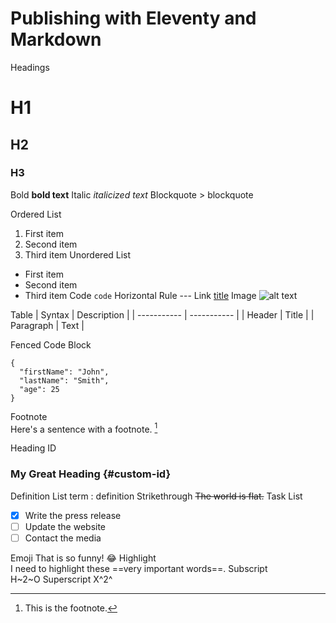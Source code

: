 # Publishing with Eleventy and Markdown

Headings
# H1
## H2
### H3

Bold	**bold text**
Italic	*italicized text*
Blockquote	> blockquote

Ordered List	
1. First item
2. Second item
3. Third item
Unordered List	
- First item
- Second item
- Third item
Code	`code`
Horizontal Rule	---
Link	[title](https://www.example.com)
Image	![alt text](image.jpg)

Table	| Syntax | Description |
| ----------- | ----------- |
| Header | Title |
| Paragraph | Text |

Fenced Code Block	
```
{
  "firstName": "John",
  "lastName": "Smith",
  "age": 25
}
```
Footnote	
Here's a sentence with a footnote. [^1]

[^1]: This is the footnote.

Heading ID	
### My Great Heading {#custom-id}
Definition List	
term
: definition
Strikethrough
	~~The world is flat.~~
Task List	
- [x] Write the press release
- [ ] Update the website
- [ ] Contact the media

Emoji
That is so funny! :joy:
Highlight	
I need to highlight these ==very important words==.
Subscript	
H~2~O
Superscript	
X^2^